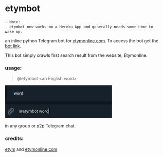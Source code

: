 
# etymbot

	- Note:
	  etymbot now works on a Heroku App and generally needs some time to wake up.

an inline python Telegram bot for [etymonline.com](etymonline.com).
To access the bot get the [bot link](https://t.me/etymbot).

This bot simply crawls first search result from the website, Etymonline.

### usage:
> @etymbot \<an English word\>

![usage](https://github.com/dopc/etymbot/blob/master/usage.png)

in any group or p2p Telegram chat.

### credits: 
[etym](https://github.com/tetrismegistus/etym) and [etymonline.com](https://etymonline.com)
